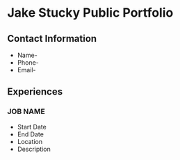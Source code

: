 # Jake Stucky Public Portfolio

## Contact Information
* Name-
* Phone-
* Email-

## Experiences

### JOB NAME
* Start Date
* End Date
* Location
* Description


